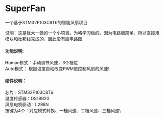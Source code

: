 # SuperFan
一个基于STM32F103C8T6的智能风扇项目

说明：这是我大一做的一个小项目，为咯学习做的，因为电路很简单，所以直接用模块和杜邦线完成的，因此没有画电路图

#### 功能说明:
  Human模式：手动调节风速，3个档位\
  Auto模式： 根据温度自动改变PWM值控制风扇的风速\

#### 硬件说明：
  芯片：STM32F103C8T6 \
  温度传感器：DS18B20 \
  风扇电机驱动：L298N \
  按键为4个：对应模式转换、一档风速、二档风速、三档风速\


